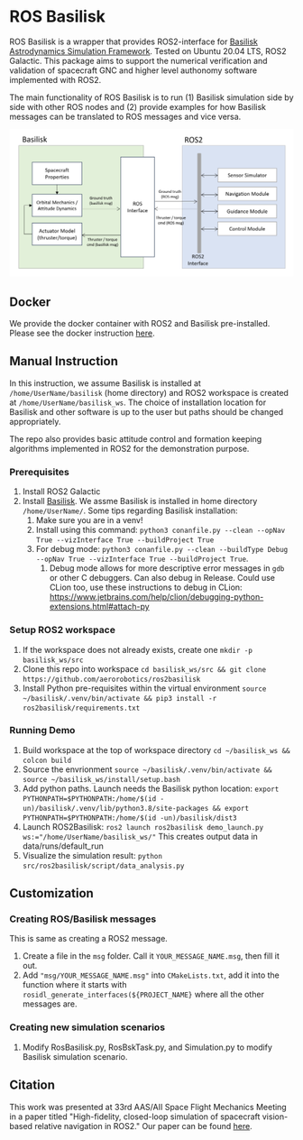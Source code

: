 # ROS Basilisk

ROS Basilisk is a wrapper that provides ROS2-interface for [Basilisk Astrodynamics Simulation Framework](http://hanspeterschaub.info/basilisk/). Tested on Ubuntu 20.04 LTS, ROS2 Galactic. This package aims to support the numerical verification and validation of spacecraft GNC and higher level authonomy software implemented with ROS2. 


The main functionality of ROS Basilisk is to run (1) Basilisk simulation side by side with other ROS nodes and (2) provide examples for how Basilisk messages can be translated to ROS messages and vice versa.

![ROS Basilisk Diagram](docs/ROS_BSK_Interface.png)

## Docker

We provide the docker container with ROS2 and Basilisk pre-installed. Please see the docker instruction [here](docker/README.md).

## Manual Instruction

In this instruction, we assume Basilisk is installed at `/home/UserName/basilisk` (home directory) and ROS2 workspace is created at `/home/UserName/basilisk_ws`. The choice of installation location for Basilisk and other software is up to the user but paths should be changed appropriately.

The repo also provides basic attitude control and formation keeping algorithms implemented in ROS2 for the demonstration purpose.

### Prerequisites
1. Install ROS2 Galactic
1. Install [Basilisk](https://hanspeterschaub.info/basilisk/Install/installOnLinux.html). We assme Basilisk is installed in home directory `/home/UserName/`. Some tips regarding Basilisk installation:
   1. Make sure you are in a venv!
   1. Install using this command: `python3 conanfile.py --clean --opNav True --vizInterface True --buildProject True`
   1. For debug mode: `python3 conanfile.py --clean --buildType Debug --opNav True --vizInterface True --buildProject True`.
      1. Debug mode allows for more descriptive error messages in `gdb` or other C debuggers. Can also debug in Release.
         Could use CLion too, use these instructions to debug in CLion: https://www.jetbrains.com/help/clion/debugging-python-extensions.html#attach-py

### Setup ROS2 workspace
1. If the workspace does not already exists, create one `mkdir -p basilisk_ws/src`
1. Clone this repo into workspace `cd basilisk_ws/src && git clone https://github.com/aerorobotics/ros2basilisk`
1. Install Python pre-requisites within the virtual environment `source ~/basilisk/.venv/bin/activate && pip3 install -r ros2basilisk/requirements.txt`

### Running Demo
1. Build workspace at the top of workspace directory `cd ~/basilisk_ws && colcon build`
1. Source the envrionment `source ~/basilisk/.venv/bin/activate && source ~/basilisk_ws/install/setup.bash`
1. Add python paths. Launch needs the Basilisk python location: `export PYTHONPATH=$PYTHONPATH:/home/$(id -un)/basilisk/.venv/lib/python3.8/site-packages && export PYTHONPATH=$PYTHONPATH:/home/$(id -un)/basilisk/dist3` 
1. Launch ROS2Basilisk: `ros2 launch ros2basilisk demo_launch.py ws:="/home/UserName/basilisk_ws/"` This creates output data in data/runs/default_run
1. Visualize the simulation result: `python src/ros2basilisk/script/data_analysis.py`

<!-- ## Repo Information
This repo is a ROS2 mixed Cpp and Python repo. We use Cpp for the messages but all the ROS2 nodes are in Python. This means that creating new nodes, messages, and algorithms requires updating the `CMakeLists.txt` file.
1. Folder `algorithm_base` contains the ROS2 side LQR code and helper files.
1. Folder `config` contains all the configuration files for the different launch files
1. Folder `docker` contains all things needed for the docker container
1. Folder `docs` contains docs and images for the README
1. Folder `launch` contains all the ROS2 launch files.
1. Folder `msg` contains all the ROS2 versions of Basilisk messages and other ROS2 messages that are used by the package.
1. Folder `ros2basilisk` contains all the files needed to convert Basilisk messages into ROS2 messages (The ROS2 Interface in the ROS Basilisk Diagram).
1. Folder `scripts` contains all the helper scripts for post simulation analysis. -->


## Customization

### Creating ROS/Basilisk messages
This is same as creating a ROS2 message. 
1. Create a file in the `msg` folder. Call it `YOUR_MESSAGE_NAME.msg`, then fill it out.
1. Add `"msg/YOUR_MESSAGE_NAME.msg"` into `CMakeLists.txt`, add it into the function where it starts with `rosidl_generate_interfaces(${PROJECT_NAME}` where all the other messages are.

### Creating new simulation scenarios
1. Modify RosBasilisk.py, RosBskTask.py, and Simulation.py to modify Basilisk simulation scenario.


## Citation

This work was presented at 33rd AAS/AII Space Flight Mechanics Meeting in a paper titled "High-fidelity, closed-loop simulation of spacecraft vision-based relative navigation in ROS2." Our paper can be found [here](docs/AAS_Flight_Mechanics_2023_Paper.pdf).


<!-- 
## Creating new algorithms
When making a new algorithm, you can add the files into the `algorithm_base` folder, create a new folder for helper functions and if it is a node that will be called by a launch file or by `ros2 run ros2basilisk NODE` then it will need to be at the `algorithm_base` folder. We would need to update the `CMakeLists.txt` to add in all the new helper files and the new nodes. -->

<!-- ## Visualizing
Download [Vizard](https://hanspeterschaub.info/basilisk/Vizard/VizardDownload.html).

If you are on Ubuntu, unzip the file, go into the folder and open `Vizard.x86_64`.

For Basilisk Message File, select the .bin file in `_VizFiles` folder. Then make sure connection type is DirectComm and
mode is LiveDisplay. Then press visualize and the spacecraft simulator should start playing. -->
